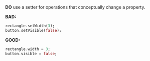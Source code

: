 
**DO** use a setter for operations that conceptually change a property.

**BAD:**
```dart
rectangle.setWidth(3);
button.setVisible(false);
```

**GOOD:**
```dart
rectangle.width = 3;
button.visible = false;
```

